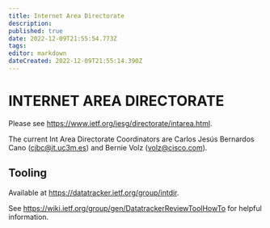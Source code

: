 ```yaml
---
title: Internet Area Directorate
description: 
published: true
date: 2022-12-09T21:55:54.773Z
tags: 
editor: markdown
dateCreated: 2022-12-09T21:55:14.390Z
---
```


# INTERNET AREA DIRECTORATE

Please see https://www.ietf.org/iesg/directorate/intarea.html.

The current Int Area Directorate Coordinators are Carlos Jesús Bernardos Cano (​cjbc@it.uc3m.es) and Bernie Volz (​volz@cisco.com).

## Tooling

Available at https://datatracker.ietf.org/group/intdir.

See https://wiki.ietf.org/group/gen/DatatrackerReviewToolHowTo for helpful information.
